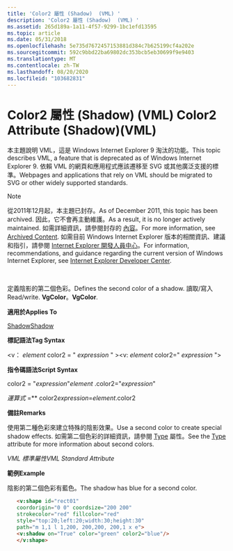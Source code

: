 ```yaml
---
title: 'Color2 屬性 (Shadow)  (VML) '
description: 'Color2 屬性 (Shadow)  (VML) '
ms.assetid: 265d189a-1a11-4f57-9299-1bc1efd13595
ms.topic: article
ms.date: 05/31/2018
ms.openlocfilehash: 5e735d7672457153881d384c7b625199cf4a202e
ms.sourcegitcommit: 592c9bbd22ba69802dc353bcb5eb30699f9e9403
ms.translationtype: MT
ms.contentlocale: zh-TW
ms.lasthandoff: 08/20/2020
ms.locfileid: "103682831"
---
```

# <a name="color2-attribute-shadowvml"></a><span data-ttu-id="eccfb-103">Color2 屬性 (Shadow)  (VML) </span><span class="sxs-lookup"><span data-stu-id="eccfb-103">Color2 Attribute (Shadow)(VML)</span></span>

<span data-ttu-id="eccfb-104">本主題說明 VML，這是 Windows Internet Explorer 9 淘汰的功能。</span><span class="sxs-lookup"><span data-stu-id="eccfb-104">This topic describes VML, a feature that is deprecated as of Windows Internet Explorer 9.</span></span> <span data-ttu-id="eccfb-105">依賴 VML 的網頁和應用程式應該遷移至 SVG 或其他廣泛支援的標準。</span><span class="sxs-lookup"><span data-stu-id="eccfb-105">Webpages and applications that rely on VML should be migrated to SVG or other widely supported standards.</span></span>

> [!Note]  
> <span data-ttu-id="eccfb-106">從2011年12月起，本主題已封存。</span><span class="sxs-lookup"><span data-stu-id="eccfb-106">As of December 2011, this topic has been archived.</span></span> <span data-ttu-id="eccfb-107">因此，它不會再主動維護。</span><span class="sxs-lookup"><span data-stu-id="eccfb-107">As a result, it is no longer actively maintained.</span></span> <span data-ttu-id="eccfb-108">如需詳細資訊，請參閱封存的 [內容](/previous-versions/windows/internet-explorer/ie-developer/)。</span><span class="sxs-lookup"><span data-stu-id="eccfb-108">For more information, see [Archived Content](/previous-versions/windows/internet-explorer/ie-developer/).</span></span> <span data-ttu-id="eccfb-109">如需目前 Windows Internet Explorer 版本的相關資訊、建議和指引，請參閱 [Internet Explorer 開發人員中心](https://msdn.microsoft.com/ie/)。</span><span class="sxs-lookup"><span data-stu-id="eccfb-109">For information, recommendations, and guidance regarding the current version of Windows Internet Explorer, see [Internet Explorer Developer Center](https://msdn.microsoft.com/ie/).</span></span>

 

<span data-ttu-id="eccfb-110">定義陰影的第二個色彩。</span><span class="sxs-lookup"><span data-stu-id="eccfb-110">Defines the second color of a shadow.</span></span> <span data-ttu-id="eccfb-111">讀取/寫入</span><span class="sxs-lookup"><span data-stu-id="eccfb-111">Read/write.</span></span> <span data-ttu-id="eccfb-112">**VgColor**。</span><span class="sxs-lookup"><span data-stu-id="eccfb-112">**VgColor**.</span></span>

<span data-ttu-id="eccfb-113">**適用於**</span><span class="sxs-lookup"><span data-stu-id="eccfb-113">**Applies To**</span></span>

[<span data-ttu-id="eccfb-114">Shadow</span><span class="sxs-lookup"><span data-stu-id="eccfb-114">Shadow</span></span>](msdn-online-vml-shadow-element.md)

<span data-ttu-id="eccfb-115">**標記語法**</span><span class="sxs-lookup"><span data-stu-id="eccfb-115">**Tag Syntax**</span></span>

<span data-ttu-id="eccfb-116"><v： *element* color2 = " *expression* " ></span><span class="sxs-lookup"><span data-stu-id="eccfb-116"><v: *element* color2=" *expression* "></span></span>

<span data-ttu-id="eccfb-117">**指令碼語法**</span><span class="sxs-lookup"><span data-stu-id="eccfb-117">**Script Syntax**</span></span>

<span data-ttu-id="eccfb-118"> color2 = "*expression*"</span><span class="sxs-lookup"><span data-stu-id="eccfb-118">*element* .color2="*expression*"</span></span>

<span data-ttu-id="eccfb-119">*運算式* =\*\* color2</span><span class="sxs-lookup"><span data-stu-id="eccfb-119">*expression*=*element*.color2</span></span>

<span data-ttu-id="eccfb-120">**備註**</span><span class="sxs-lookup"><span data-stu-id="eccfb-120">**Remarks**</span></span>

<span data-ttu-id="eccfb-121">使用第二種色彩來建立特殊的陰影效果。</span><span class="sxs-lookup"><span data-stu-id="eccfb-121">Use a second color to create special shadow effects.</span></span> <span data-ttu-id="eccfb-122">如需第二個色彩的詳細資訊，請參閱 [Type](type-attribute--shadow--vml.md) 屬性。</span><span class="sxs-lookup"><span data-stu-id="eccfb-122">See the [Type](type-attribute--shadow--vml.md) attribute for more information about second colors.</span></span>

<span data-ttu-id="eccfb-123">*VML 標準屬性*</span><span class="sxs-lookup"><span data-stu-id="eccfb-123">*VML Standard Attribute*</span></span>

<span data-ttu-id="eccfb-124">**範例**</span><span class="sxs-lookup"><span data-stu-id="eccfb-124">**Example**</span></span>

<span data-ttu-id="eccfb-125">陰影的第二個色彩有藍色。</span><span class="sxs-lookup"><span data-stu-id="eccfb-125">The shadow has blue for a second color.</span></span>


```HTML
   <v:shape id="rect01"
   coordorigin="0 0" coordsize="200 200"
   strokecolor="red" fillcolor="red"
   style="top:20;left:20;width:30;height:30"
   path="m 1,1 l 1,200, 200,200, 200,1 x e">
   <v:shadow on="True" color="green" color2="blue"/>
   </v:shape>
```



 

 